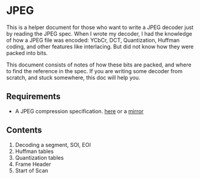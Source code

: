 # JPEG

This is a helper document for those who want to write a JPEG decoder just by reading the JPEG spec. When I wrote my decoder, I had the knowledge of how a JPEG file was encoded: YCbCr, DCT, Quantization, Huffman coding, and other features like interlacing. But did not know how they were packed into bits.

This document consists of notes of how these bits are packed, and where to find the reference in the spec. If you are writing some decoder from scratch, and stuck somewhere, this doc will help you.

## Requirements

- A JPEG compression specification. [here](https://www.w3.org/Graphics/JPEG/itu-t81.pdf) or a [mirror](/third-party/itu-t81.pdf)

## Contents

1. Decoding a segment, SOI, EOI
2. Huffman tables
3. Quantization tables
4. Frame Header
5. Start of Scan
